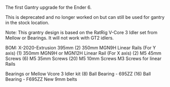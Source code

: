 The first Gantry upgrade for the Ender 6.

This is deprecated and no longer worked on but can still be used for gantry in the stock location.

Note: This grantry design is based on the RatRig V-Core 3 Idler set from Mellow or Bearings. It will not work with GT2 idlers.

BOM:
X-2020-Extrusion 395mm
(2) 350mm MGN9H Linear Rails (For Y axis)
(1) 350mm MGN9H or MGN12H Linear Rail (For X axis)
(2) M5 45mm Screws
(6) M5 35mm Screws
(20) M5 10mm Screws
M3 Screws for linear Rails

Bearings or Mellow Vcore 3 Idler kit
(8) Ball Bearing - 695ZZ
(16) Ball Bearing - F695ZZ
New 9mm belts
